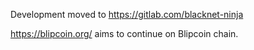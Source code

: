 Development moved to https://gitlab.com/blacknet-ninja

https://blipcoin.org/ aims to continue on Blipcoin chain.
